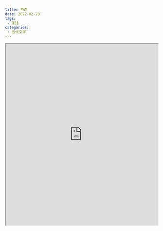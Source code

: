 ```yaml
---
title: 茶馆
date: 2022-02-28
tags:
 - 茶馆
categories:
 - 当代文学
---
```




<iframe src="https://study-doc.yourtools.icu/pdf/web/viewer.html?file=https://vkceyugu.cdn.bspapp.com/VKCEYUGU-e9075d72-0451-48df-afe1-d46932ae4554/b2202bcd-1508-4ec6-82c5-abb8e36b35b5.pdf" width="100%" height="600px"></iframe>
